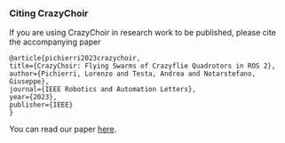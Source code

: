 ### Citing CrazyChoir

If you are using CrazyChoir in research work to be published, please cite the accompanying paper

    @article{pichierri2023crazychoir,
    title={CrazyChoir: Flying Swarms of Crazyflie Quadrotors in ROS 2},
    author={Pichierri, Lorenzo and Testa, Andrea and Notarstefano, Giuseppe},
    journal={IEEE Robotics and Automation Letters},
    year={2023},
    publisher={IEEE}
    }

You can read our paper [here](https://ieeexplore.ieee.org/stamp/stamp.jsp?arnumber=10153630).
